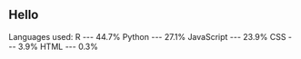 ## Hello


<!--START_SECTION:languages-->
Languages used:
R --- 44.7%
Python --- 27.1%
JavaScript --- 23.9%
CSS --- 3.9%
HTML --- 0.3%

<!--END_SECTION:languages-->



<!--

Here are some ideas to get you started:

- 🔭 I’m currently working on ...
- 🌱 I’m currently learning ...
- 👯 I’m looking to collaborate on ...
- 🤔 I’m looking for help with ...
- 💬 Ask me about ...
- 📫 How to reach me: ...
- 😄 Pronouns: ...
- ⚡ Fun fact: ...
-->
